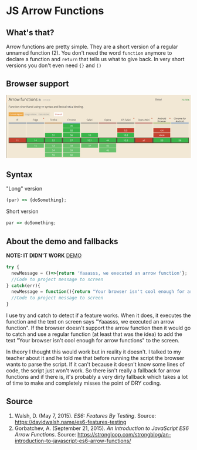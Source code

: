 # JS Arrow Functions
## What's that?
Arrow functions are pretty simple. They are a short version of a regular unnamed function (2). You don't need the word ```function``` anymore to declare a function and ```return``` that tells us what to give back. In very short versions you don't even need ```{}``` and ```()```

## Browser support
![Picture of the website Can I Use which indicates browser support.](https://github.com/ChanelZM/browser-technologies/blob/master/Week2/JS_arrowfunction/CanIUse_arrow.png)

## Syntax
"Long" version
```javascript
(par) => {doSomething};
```
Short version
```javascript
par => doSomething;
```

## About the demo and fallbacks
**NOTE: IT DIDN'T WORK**
[DEMO](https://chanelzm.github.io/browser-technologies/Week2/JS_promises/)

```javascript
try {
  newMessage = ()=>{return 'Yaaasss, we executed an arrow function'};
  //Code to project message to screen
} catch(err){
  newMessage = function(){return "Your browser isn't cool enough for arrow functions"};
  //Code to project message to screen
}
```
I use try and catch to detect if a feature works. When it does, it executes the function and the text on screen says "Yaaasss, we executed an arrow function". If the browser doesn't support the arrow function then it would go to catch and use a regular function (at least that was the idea) to add the text "Your browser isn't cool enough for arrow functions" to the screen.

In theory I thought this would work but in reality it doesn't. I talked to my teacher about it and he told me that before running the script the browser wants to parse the script. If it can't because it doesn't know some lines of code, the script just won't work. So there isn't really a fallback for arrow functions and if there is, it's probably a very dirty fallback which takes a lot of time to make and completely misses the point of DRY coding.

## Source
1. Walsh, D. (May 7, 2015). *ES6: Features By Testing*. Source: https://davidwalsh.name/es6-features-testing
2. Gorbatchev, A. (September 21, 2015). *An Introduction to JavaScript ES6 Arrow Functions*. Source: https://strongloop.com/strongblog/an-introduction-to-javascript-es6-arrow-functions/
